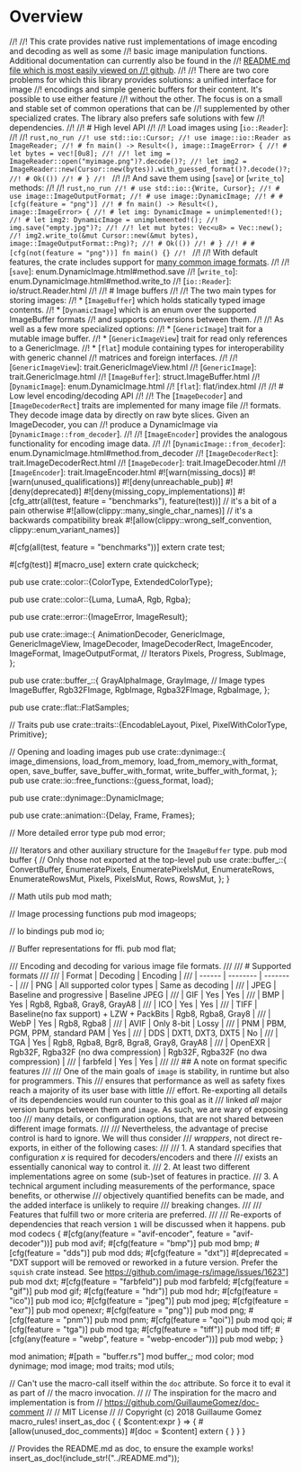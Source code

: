 # Overview
//!
//! This crate provides native rust implementations of image encoding and decoding as well as some
//! basic image manipulation functions. Additional documentation can currently also be found in the
//! [README.md file which is most easily viewed on
//! github](https://github.com/image-rs/image/blob/master/README.md).
//!
//! There are two core problems for which this library provides solutions: a unified interface for image
//! encodings and simple generic buffers for their content. It's possible to use either feature
//! without the other. The focus is on a small and stable set of common operations that can be
//! supplemented by other specialized crates. The library also prefers safe solutions with few
//! dependencies.
//!
//! # High level API
//!
//! Load images using [`io::Reader`]:
//!
//! ```rust,no_run
//! use std::io::Cursor;
//! use image::io::Reader as ImageReader;
//! # fn main() -> Result<(), image::ImageError> {
//! # let bytes = vec![0u8];
//!
//! let img = ImageReader::open("myimage.png")?.decode()?;
//! let img2 = ImageReader::new(Cursor::new(bytes)).with_guessed_format()?.decode()?;
//! # Ok(())
//! # }
//! ```
//!
//! And save them using [`save`] or [`write_to`] methods:
//!
//! ```rust,no_run
//! # use std::io::{Write, Cursor};
//! # use image::ImageOutputFormat;
//! # use image::DynamicImage;
//! # #[cfg(feature = "png")]
//! # fn main() -> Result<(), image::ImageError> {
//! # let img: DynamicImage = unimplemented!();
//! # let img2: DynamicImage = unimplemented!();
//! img.save("empty.jpg")?;
//!
//! let mut bytes: Vec<u8> = Vec::new();
//! img2.write_to(&mut Cursor::new(&mut bytes), image::ImageOutputFormat::Png)?;
//! # Ok(())
//! # }
//! # #[cfg(not(feature = "png"))] fn main() {}
//! ```
//!
//! With default features, the crate includes support for [many common image formats](codecs/index.html#supported-formats).
//!
//! [`save`]: enum.DynamicImage.html#method.save
//! [`write_to`]: enum.DynamicImage.html#method.write_to
//! [`io::Reader`]: io/struct.Reader.html
//!
//! # Image buffers
//!
//! The two main types for storing images:
//! * [`ImageBuffer`] which holds statically typed image contents.
//! * [`DynamicImage`] which is an enum over the supported ImageBuffer formats
//!     and supports conversions between them.
//!
//! As well as a few more specialized options:
//! * [`GenericImage`] trait for a mutable image buffer.
//! * [`GenericImageView`] trait for read only references to a GenericImage.
//! * [`flat`] module containing types for interoperability with generic channel
//!     matrices and foreign interfaces.
//!
//! [`GenericImageView`]: trait.GenericImageView.html
//! [`GenericImage`]: trait.GenericImage.html
//! [`ImageBuffer`]: struct.ImageBuffer.html
//! [`DynamicImage`]: enum.DynamicImage.html
//! [`flat`]: flat/index.html
//!
//! # Low level encoding/decoding API
//!
//! The [`ImageDecoder`] and [`ImageDecoderRect`] traits are implemented for many image file
//! formats. They decode image data by directly on raw byte slices. Given an ImageDecoder, you can
//! produce a DynamicImage via [`DynamicImage::from_decoder`].
//!
//! [`ImageEncoder`] provides the analogous functionality for encoding image data.
//!
//! [`DynamicImage::from_decoder`]: enum.DynamicImage.html#method.from_decoder
//! [`ImageDecoderRect`]: trait.ImageDecoderRect.html
//! [`ImageDecoder`]: trait.ImageDecoder.html
//! [`ImageEncoder`]: trait.ImageEncoder.html
#![warn(missing_docs)]
#![warn(unused_qualifications)]
#![deny(unreachable_pub)]
#![deny(deprecated)]
#![deny(missing_copy_implementations)]
#![cfg_attr(all(test, feature = "benchmarks"), feature(test))]
// it's a bit of a pain otherwise
#![allow(clippy::many_single_char_names)]
// it's a backwards compatibility break
#![allow(clippy::wrong_self_convention, clippy::enum_variant_names)]

#[cfg(all(test, feature = "benchmarks"))]
extern crate test;

#[cfg(test)]
#[macro_use]
extern crate quickcheck;

pub use crate::color::{ColorType, ExtendedColorType};

pub use crate::color::{Luma, LumaA, Rgb, Rgba};

pub use crate::error::{ImageError, ImageResult};

pub use crate::image::{
    AnimationDecoder,
    GenericImage,
    GenericImageView,
    ImageDecoder,
    ImageDecoderRect,
    ImageEncoder,
    ImageFormat,
    ImageOutputFormat,
    // Iterators
    Pixels,
    Progress,
    SubImage,
};

pub use crate::buffer_::{
    GrayAlphaImage,
    GrayImage,
    // Image types
    ImageBuffer,
    Rgb32FImage,
    RgbImage,
    Rgba32FImage,
    RgbaImage,
};

pub use crate::flat::FlatSamples;

// Traits
pub use crate::traits::{EncodableLayout, Pixel, PixelWithColorType, Primitive};

// Opening and loading images
pub use crate::dynimage::{
    image_dimensions, load_from_memory, load_from_memory_with_format, open, save_buffer,
    save_buffer_with_format, write_buffer_with_format,
};
pub use crate::io::free_functions::{guess_format, load};

pub use crate::dynimage::DynamicImage;

pub use crate::animation::{Delay, Frame, Frames};

// More detailed error type
pub mod error;

/// Iterators and other auxiliary structure for the `ImageBuffer` type.
pub mod buffer {
    // Only those not exported at the top-level
    pub use crate::buffer_::{
        ConvertBuffer, EnumeratePixels, EnumeratePixelsMut, EnumerateRows, EnumerateRowsMut,
        Pixels, PixelsMut, Rows, RowsMut,
    };
}

// Math utils
pub mod math;

// Image processing functions
pub mod imageops;

// Io bindings
pub mod io;

// Buffer representations for ffi.
pub mod flat;

/// Encoding and decoding for various image file formats.
///
/// # Supported formats
///
/// | Format | Decoding | Encoding |
/// | ------ | -------- | -------- |
/// | PNG    | All supported color types | Same as decoding |
/// | JPEG   | Baseline and progressive | Baseline JPEG |
/// | GIF    | Yes | Yes |
/// | BMP    | Yes | Rgb8, Rgba8, Gray8, GrayA8 |
/// | ICO    | Yes | Yes |
/// | TIFF   | Baseline(no fax support) + LZW + PackBits | Rgb8, Rgba8, Gray8 |
/// | WebP   | Yes | Rgb8, Rgba8 |
/// | AVIF   | Only 8-bit | Lossy |
/// | PNM    | PBM, PGM, PPM, standard PAM | Yes |
/// | DDS    | DXT1, DXT3, DXT5 | No |
/// | TGA    | Yes | Rgb8, Rgba8, Bgr8, Bgra8, Gray8, GrayA8 |
/// | OpenEXR  | Rgb32F, Rgba32F (no dwa compression) | Rgb32F, Rgba32F (no dwa compression) |
/// | farbfeld | Yes | Yes |
///
/// ## A note on format specific features
///
/// One of the main goals of `image` is stability, in runtime but also for programmers. This
/// ensures that performance as well as safety fixes reach a majority of its user base with little
/// effort. Re-exporting all details of its dependencies would run counter to this goal as it
/// linked _all_ major version bumps between them and `image`. As such, we are wary of exposing too
/// many details, or configuration options, that are not shared between different image formats.
///
/// Nevertheless, the advantage of precise control is hard to ignore. We will thus consider
/// _wrappers_, not direct re-exports, in either of the following cases:
///
/// 1. A standard specifies that configuration _x_ is required for decoders/encoders and there
///    exists an essentially canonical way to control it.
/// 2. At least two different implementations agree on some (sub-)set of features in practice.
/// 3. A technical argument including measurements of the performance, space benefits, or otherwise
///    objectively quantified benefits can be made, and the added interface is unlikely to require
///    breaking changes.
///
/// Features that fulfill two or more criteria are preferred.
///
/// Re-exports of dependencies that reach version `1` will be discussed when it happens.
pub mod codecs {
    #[cfg(any(feature = "avif-encoder", feature = "avif-decoder"))]
    pub mod avif;
    #[cfg(feature = "bmp")]
    pub mod bmp;
    #[cfg(feature = "dds")]
    pub mod dds;
    #[cfg(feature = "dxt")]
    #[deprecated = "DXT support will be removed or reworked in a future version. Prefer the `squish` crate instead. See https://github.com/image-rs/image/issues/1623"]
    pub mod dxt;
    #[cfg(feature = "farbfeld")]
    pub mod farbfeld;
    #[cfg(feature = "gif")]
    pub mod gif;
    #[cfg(feature = "hdr")]
    pub mod hdr;
    #[cfg(feature = "ico")]
    pub mod ico;
    #[cfg(feature = "jpeg")]
    pub mod jpeg;
    #[cfg(feature = "exr")]
    pub mod openexr;
    #[cfg(feature = "png")]
    pub mod png;
    #[cfg(feature = "pnm")]
    pub mod pnm;
    #[cfg(feature = "qoi")]
    pub mod qoi;
    #[cfg(feature = "tga")]
    pub mod tga;
    #[cfg(feature = "tiff")]
    pub mod tiff;
    #[cfg(any(feature = "webp", feature = "webp-encoder"))]
    pub mod webp;
}

mod animation;
#[path = "buffer.rs"]
mod buffer_;
mod color;
mod dynimage;
mod image;
mod traits;
mod utils;

// Can't use the macro-call itself within the `doc` attribute. So force it to eval it as part of
// the macro invocation.
//
// The inspiration for the macro and implementation is from
// <https://github.com/GuillaumeGomez/doc-comment>
//
// MIT License
//
// Copyright (c) 2018 Guillaume Gomez
macro_rules! insert_as_doc {
    { $content:expr } => {
        #[allow(unused_doc_comments)]
        #[doc = $content] extern { }
    }
}

// Provides the README.md as doc, to ensure the example works!
insert_as_doc!(include_str!("../README.md"));